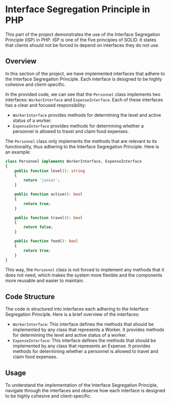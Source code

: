 # Interface Segregation Principle in PHP

This part of the project demonstrates the use of the Interface Segregation Principle (ISP) in PHP. ISP is one of the five principles of SOLID. It states that clients should not be forced to depend on interfaces they do not use.

## Overview

In this section of the project, we have implemented interfaces that adhere to the Interface Segregation Principle. Each interface is designed to be highly cohesive and client-specific.

In the provided code, we can see that the `Personnel` class implements two interfaces: `WorkerInterface` and `ExpenseInterface`. Each of these interfaces has a clear and focused responsibility:

- `WorkerInterface` provides methods for determining the level and active status of a worker.
- `ExpenseInterface` provides methods for determining whether a personnel is allowed to travel and claim food expenses.

The `Personnel` class only implements the methods that are relevant to its functionality, thus adhering to the Interface Segregation Principle. Here is an example:

```php
class Personnel implements WorkerInterface, ExpenseInterface
{
    public function level(): string
    {
        return 'junior';
    }

    public function active(): bool
    {
        return true;
    }

    public function travel(): bool
    {
        return false;
    }

    public function food(): bool
    {
        return true;
    }
}
```

This way, the `Personnel` class is not forced to implement any methods that it does not need, which makes the system more flexible and the components more reusable and easier to maintain.

## Code Structure

The code is structured into interfaces each adhering to the Interface Segregation Principle. Here is a brief overview of the interfaces:

- `WorkerInterface`: This interface defines the methods that should be implemented by any class that represents a Worker. It provides methods for determining the level and active status of a worker.
- `ExpenseInterface`: This interface defines the methods that should be implemented by any class that represents an Expense. It provides methods for determining whether a personnel is allowed to travel and claim food expenses.

## Usage

To understand the implementation of the Interface Segregation Principle, navigate through the interfaces and observe how each interface is designed to be highly cohesive and client-specific.
